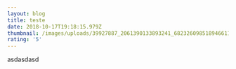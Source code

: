 ```yaml
---
layout: blog
title: teste
date: 2018-10-17T19:18:15.979Z
thumbnail: /images/uploads/39927887_2061390133893241_6823260985189466112_o.jpg
rating: '5'
---
```

asdasdasd
